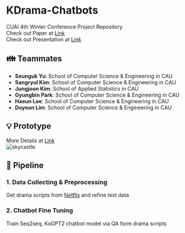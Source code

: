 # KDrama-Chatbots
CUAI 4th Winter Conference Project Repository   
Check out Paper at [Link](https://github.com/woog2ee/KDrama-Chatbots/blob/main/CUAI%20%EB%8F%99%EA%B3%84%20%EC%BB%A8%ED%8D%BC%EB%9F%B0%EC%8A%A4%20Short%20Paper%20NLP%ED%8C%80.pdf)   
Check out Presentation at [Link](https://github.com/woog2ee/KDrama-Chatbots/blob/main/CUAI%20%EB%8F%99%EA%B3%84%20%EC%BB%A8%ED%8D%BC%EB%9F%B0%EC%8A%A4%20Presentation%20NLP%ED%8C%80.pdf)   

## 👪 Teammates
- **Seunguk Yu**: School of Computer Science & Engineering in CAU   
- **Sangryul Kim**: School of Computer Science & Engineering in CAU   
- **Jungjoon Kim**: School of Applied Statistics in CAU   
- **Gyungbin Park**: School of Computer Science & Engineering in CAU
- **Haeun Lee**: School of Computer Science & Engineering in CAU
- **Doyeon Lim**: School of Computer Science & Engineering in CAU

## 💡 Prototype
More Details at [Link](https://github.com/woog2ee/KDrama-Chatbots/tree/main/models/KoGPT2)   
![skycastle](https://user-images.githubusercontent.com/80081987/150994505-96a96c56-6753-4d19-8c2e-49e5134c7d20.png)

## 🚂 Pipeline
### 1. Data Collecting & Preprocessing
Get drama scripts from [Netflix](https://www.netflix.com) and refine text data

### 2. Chatbot Fine Tuning
Train Seq2seq, KoGPT2 chatbot model via QA form drama scripts
